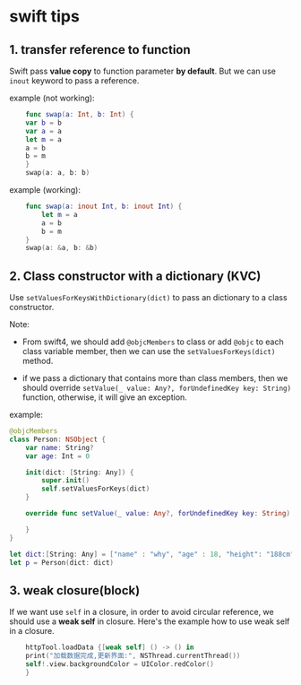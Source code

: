 # swift tips

## 1. transfer reference to function

Swift pass **value copy** to function parameter **by default**. But we can use `inout` keyword to pass a reference.

example (not working):

```swift
    func swap(a: Int, b: Int) {
    var b = b
    var a = a
    let m = a
    a = b
    b = m
    }
    swap(a: a, b: b)
```

example (working):

```swift
    func swap(a: inout Int, b: inout Int) {
        let m = a
        a = b
        b = m
    }
    swap(a: &a, b: &b)
```

## 2. Class constructor with a dictionary (KVC)

Use `setValuesForKeysWithDictionary(dict)` to pass an dictionary to a class constructor.

Note:

* From swift4, we should add `@objcMembers` to class or add `@objc` to each class variable member, then we can use the `setValuesForKeys(dict)` method.

* if we pass a dictionary that contains more than class members, then we should override `setValue(_ value: Any?, forUndefinedKey key: String)` function, otherwise, it will give an exception.

example:

```swift
@objcMembers
class Person: NSObject {
    var name: String?
    var age: Int = 0

    init(dict: [String: Any]) {
        super.init()
        self.setValuesForKeys(dict)
    }

    override func setValue(_ value: Any?, forUndefinedKey key: String) {

    }
}

let dict:[String: Any] = ["name" : "why", "age" : 18, "height": "188cm"]
let p = Person(dict: dict)
```

## 3. weak closure(block)

If we want use `self` in a closure, in order to avoid circular reference, we should use a **weak self** in closure. Here's the example how to use weak self in a closure.

```swift
    httpTool.loadData {[weak self] () -> () in
    print("加载数据完成,更新界面:", NSThread.currentThread())
    self!.view.backgroundColor = UIColor.redColor()
    }
```